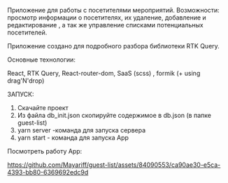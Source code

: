 Приложение для работы с посетителями мероприятий. 
Возможности: просмотр информации о посетителях, их удаление, 
 добавление и редактирование , а так же управление списками потенциальных посетителей.

Приложение создано для подробного разбора библиотеки RTK Query.

Основные технологии: 

React, RTK Query, React-router-dom, SaaS (scss) , formik (+ using drag'N'drop)

ЗАПУСК: 
1. Скачайте проект
2. Из файла db_init.json скопируйте содержимое в db.json (в папке guest-list)
3. yarn server -команда для запуска сервера
4. yarn start  - команда для запуска App

Посмотреть работу App:

https://github.com/Mayariff/guest-list/assets/84090553/ca90ae30-e5ca-4393-bb80-6369692edc9d





